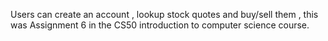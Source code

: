 Users can create an account , lookup stock quotes and buy/sell them , this was Assignment 6 in the CS50 introduction to computer science course.
